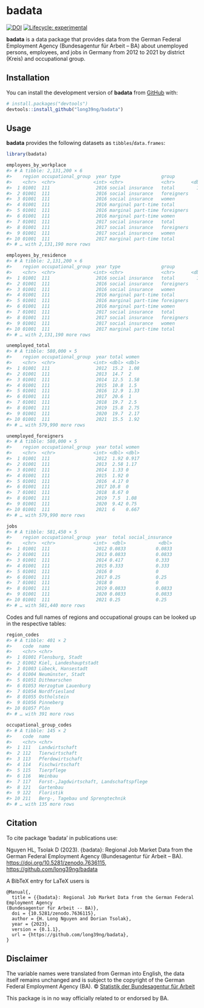 
<!-- README.md is generated from README.Rmd. Please edit that file -->

# badata

<!-- badges: start -->
<!-- [![CRAN status](https://www.r-pkg.org/badges/version/badata)](https://CRAN.R-project.org/package=badata) -->

[![DOI](https://zenodo.org/badge/584811775.svg)](https://zenodo.org/badge/latestdoi/584811775)
[![Lifecycle:
experimental](https://img.shields.io/badge/lifecycle-experimental-orange.svg)](https://lifecycle.r-lib.org/articles/stages.html#experimental)
<!-- badges: end -->

**badata** is a data package that provides data from the German Federal
Employment Agency (Bundesagentur für Arbeit – BA) about unemployed
persons, employees, and jobs in Germany from 2012 to 2021 by district
(Kreis) and occupational group.

## Installation

You can install the development version of **badata** from
[GitHub](https://github.com/long39ng/badata) with:

``` r
# install.packages("devtools")
devtools::install_github("long39ng/badata")
```

## Usage

**badata** provides the following datasets as `tibbles`/`data.frames`:

``` r
library(badata)

employees_by_workplace
#> # A tibble: 2,131,200 × 6
#>    region occupational_group  year type               group          n
#>    <chr>  <chr>              <int> <chr>              <chr>      <dbl>
#>  1 01001  111                 2016 social insurance   total        185
#>  2 01001  111                 2016 social insurance   foreigners    NA
#>  3 01001  111                 2016 social insurance   women         62
#>  4 01001  111                 2016 marginal part-time total          8
#>  5 01001  111                 2016 marginal part-time foreigners    NA
#>  6 01001  111                 2016 marginal part-time women         NA
#>  7 01001  111                 2017 social insurance   total         62
#>  8 01001  111                 2017 social insurance   foreigners     0
#>  9 01001  111                 2017 social insurance   women         12
#> 10 01001  111                 2017 marginal part-time total         13
#> # … with 2,131,190 more rows

employees_by_residence
#> # A tibble: 2,131,200 × 6
#>    region occupational_group  year type               group          n
#>    <chr>  <chr>              <int> <chr>              <chr>      <dbl>
#>  1 01001  111                 2016 social insurance   total        134
#>  2 01001  111                 2016 social insurance   foreigners     6
#>  3 01001  111                 2016 social insurance   women         48
#>  4 01001  111                 2016 marginal part-time total         19
#>  5 01001  111                 2016 marginal part-time foreigners    NA
#>  6 01001  111                 2016 marginal part-time women          5
#>  7 01001  111                 2017 social insurance   total         55
#>  8 01001  111                 2017 social insurance   foreigners     4
#>  9 01001  111                 2017 social insurance   women         12
#> 10 01001  111                 2017 marginal part-time total         24
#> # … with 2,131,190 more rows

unemployed_total
#> # A tibble: 580,000 × 5
#>    region occupational_group  year total women
#>    <chr>  <chr>              <int> <dbl> <dbl>
#>  1 01001  111                 2012  15.2  1.08
#>  2 01001  111                 2013  14.7  2   
#>  3 01001  111                 2014  12.5  1.58
#>  4 01001  111                 2015  10.8  1.5 
#>  5 01001  111                 2016  12.9  1.33
#>  6 01001  111                 2017  20.6  1   
#>  7 01001  111                 2018  19.7  2.5 
#>  8 01001  111                 2019  15.8  2.75
#>  9 01001  111                 2020  19.7  2.17
#> 10 01001  111                 2021  15.5  1.92
#> # … with 579,990 more rows

unemployed_foreigners
#> # A tibble: 580,000 × 5
#>    region occupational_group  year total women
#>    <chr>  <chr>              <int> <dbl> <dbl>
#>  1 01001  111                 2012  1.92 0.917
#>  2 01001  111                 2013  2.58 1.17 
#>  3 01001  111                 2014  1.33 0    
#>  4 01001  111                 2015  1.92 0    
#>  5 01001  111                 2016  4.17 0    
#>  6 01001  111                 2017 10.8  0    
#>  7 01001  111                 2018  8.67 0    
#>  8 01001  111                 2019  7.5  1.08 
#>  9 01001  111                 2020  9.42 0.75 
#> 10 01001  111                 2021  6    0.667
#> # … with 579,990 more rows

jobs
#> # A tibble: 581,450 × 5
#>    region occupational_group  year  total social_insurance
#>    <chr>  <chr>              <int>  <dbl>            <dbl>
#>  1 01001  111                 2012 0.0833           0.0833
#>  2 01001  111                 2013 0.0833           0.0833
#>  3 01001  111                 2014 0.417            0.333 
#>  4 01001  111                 2015 0.333            0.333 
#>  5 01001  111                 2016 0                0     
#>  6 01001  111                 2017 0.25             0.25  
#>  7 01001  111                 2018 0                0     
#>  8 01001  111                 2019 0.0833           0.0833
#>  9 01001  111                 2020 0.0833           0.0833
#> 10 01001  111                 2021 0.25             0.25  
#> # … with 581,440 more rows
```

Codes and full names of regions and occupational groups can be looked up
in the respective tables:

``` r
region_codes
#> # A tibble: 401 × 2
#>    code  name                  
#>    <chr> <chr>                 
#>  1 01001 Flensburg, Stadt      
#>  2 01002 Kiel, Landeshauptstadt
#>  3 01003 Lübeck, Hansestadt    
#>  4 01004 Neumünster, Stadt     
#>  5 01051 Dithmarschen          
#>  6 01053 Herzogtum Lauenburg   
#>  7 01054 Nordfriesland         
#>  8 01055 Ostholstein           
#>  9 01056 Pinneberg             
#> 10 01057 Plön                  
#> # … with 391 more rows

occupational_group_codes
#> # A tibble: 145 × 2
#>    code  name                                    
#>    <chr> <chr>                                   
#>  1 111   Landwirtschaft                          
#>  2 112   Tierwirtschaft                          
#>  3 113   Pferdewirtschaft                        
#>  4 114   Fischwirtschaft                         
#>  5 115   Tierpflege                              
#>  6 116   Weinbau                                 
#>  7 117   Forst-,Jagdwirtschaft, Landschaftspflege
#>  8 121   Gartenbau                               
#>  9 122   Floristik                               
#> 10 211   Berg-, Tagebau und Sprengtechnik        
#> # … with 135 more rows
```

## Citation

To cite package ‘badata’ in publications use:

Nguyen HL, Tsolak D (2023). {badata}: Regional Job Market Data from the
German Federal Employment Agency (Bundesagentur für Arbeit – BA).
<https://doi.org/10.5281/zenodo.7636115>,
<https://github.com/long39ng/badata>

A BibTeX entry for LaTeX users is

    @Manual{,
      title = {{badata}: Regional Job Market Data from the German Federal Employment Agency
    (Bundesagentur für Arbeit -- BA)},
      doi = {10.5281/zenodo.7636115},
      author = {H. Long Nguyen and Dorian Tsolak},
      year = {2023},
      version = {0.1.1},
      url = {https://github.com/long39ng/badata},
    }

## Disclaimer

The variable names were translated from German into English, the data
itself remains unchanged and is subject to the copyright of the German
Federal Employment Agency (BA). © [Statistik der Bundesagentur für
Arbeit](https://statistik.arbeitsagentur.de)

This package is in no way officially related to or endorsed by BA.
